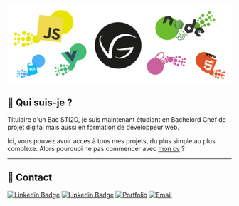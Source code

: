 ﻿![cover](https://github.com/gabrielvoissiere/gabrielvoissiere/blob/main/assets/banniere.png)

##  👋 Qui suis-je ? 
Titulaire d'un Bac STI2D, je suis maintenant étudiant en Bachelord 
Chef de projet digital mais aussi en formation de développeur web.

 Ici, vous pouvez avoir acces à tous mes projets, du plus simple au plus complexe. Alors pourquoi ne pas commencer avec <a href="https://gabrielvoissiere.github.io/CV_PORTFOLIO/">mon cv</a> ?

---



## 📢 Contact

[![Linkedin Badge](https://img.shields.io/badge/linkedin-%230077B5.svg?&style=for-the-badge&logo=linkedin&logoColor=white)](https://www.linkedin.com/in/gabriel-voissiere-23663b1b8)
[![Linkedin Badge](https://img.shields.io/badge/-Facebook-blue?style=for-the-badge&logo)](https://www.facebook.com/gabriel.voissiere.7/)
[![Portfolio](https://img.shields.io/badge/Portfolio-yellow.svg?&style=for-the-badge)](https://gabrielvoissiere.github.io/cv/)
[![Email](https://img.shields.io/badge/Email-red.svg?&style=for-the-badge)](mailto:gabvoissiere@yahoo.fr)

<!-- fin de readme -->
